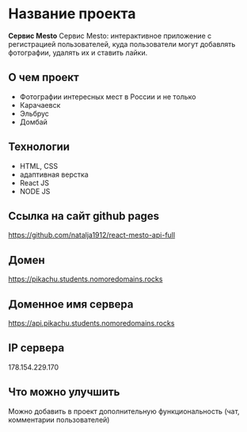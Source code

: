 # Название проекта
**Сервис Mesto**
Сервис Mesto: интерактивное приложение с регистрацией пользователей, куда пользователи могут добавлять фотографии, удалять их и ставить лайки.

## О чем проект
 * Фотографии интересных мест в России и не только
 * Карачаевск
 * Эльбрус
 * Домбай


## Технологии
 * HTML, CSS
 * адаптивная верстка
 * React JS
 * NODE JS

## Ссылка на сайт github pages 
https://github.com/natalja1912/react-mesto-api-full

## Домен
https://pikachu.students.nomoredomains.rocks

## Доменное имя сервера
https://api.pikachu.students.nomoredomains.rocks

## IP сервера
178.154.229.170

## Что можно улучшить
Можно добавить в проект дополнительную функциональность (чат, комментарии пользователей)
